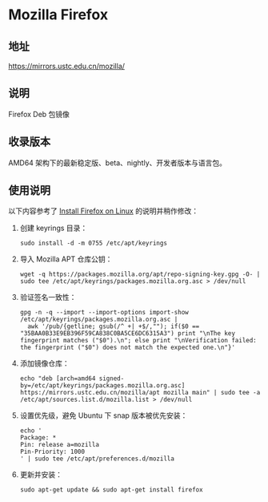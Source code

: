 # Mozilla Firefox

## 地址

<https://mirrors.ustc.edu.cn/mozilla/>

## 说明

Firefox Deb 包镜像

## 收录版本

AMD64 架构下的最新稳定版、beta、nightly、开发者版本与语言包。

## 使用说明

以下内容参考了 [Install Firefox on
Linux](https://support.mozilla.org/en-US/kb/install-firefox-linux#w_install-firefox-deb-package-for-debian-based-distributions)
的说明并稍作修改：

1. 创建 keyrings 目录：

    ```shell
    sudo install -d -m 0755 /etc/apt/keyrings
    ```

2. 导入 Mozilla APT 仓库公钥：

    ```shell
    wget -q https://packages.mozilla.org/apt/repo-signing-key.gpg -O- | sudo tee /etc/apt/keyrings/packages.mozilla.org.asc > /dev/null
    ```

3. 验证签名一致性：

    ```shell
    gpg -n -q --import --import-options import-show /etc/apt/keyrings/packages.mozilla.org.asc |
      awk '/pub/{getline; gsub(/^ +| +$/,""); if($0 == "35BAA0B33E9EB396F59CA838C0BA5CE6DC6315A3") print "\nThe key fingerprint matches ("$0").\n"; else print "\nVerification failed: the fingerprint ("$0") does not match the expected one.\n"}'
    ```

4. 添加镜像仓库：

    ```shell
    echo "deb [arch=amd64 signed-by=/etc/apt/keyrings/packages.mozilla.org.asc] https://mirrors.ustc.edu.cn/mozilla/apt mozilla main" | sudo tee -a /etc/apt/sources.list.d/mozilla.list > /dev/null
    ```

5. 设置优先级，避免 Ubuntu 下 snap 版本被优先安装：

    ```shell
    echo '
    Package: *
    Pin: release a=mozilla
    Pin-Priority: 1000
    ' | sudo tee /etc/apt/preferences.d/mozilla
    ```

6. 更新并安装：

    ```shell
    sudo apt-get update && sudo apt-get install firefox
    ```

